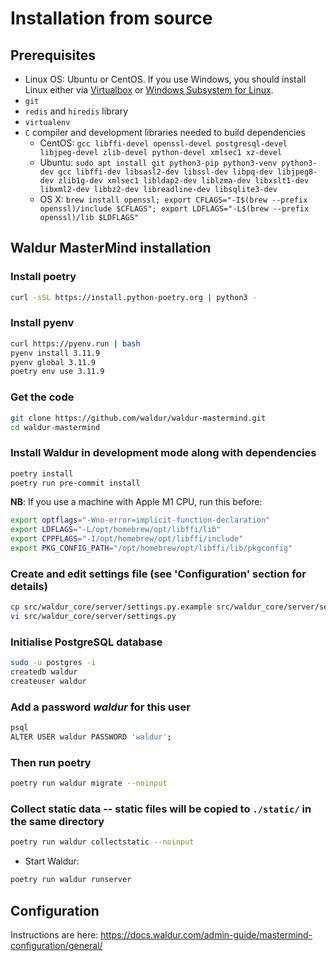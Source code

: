 # Installation from source

## Prerequisites

- Linux OS: Ubuntu or CentOS. If you use Windows, you should
    install Linux either via
    [Virtualbox](https://www.freecodecamp.org/news/how-to-install-ubuntu-with-oracle-virtualbox/)
    or [Windows Subsystem for Linux](https://docs.microsoft.com/en-us/windows/wsl/install).
- `git`
- `redis` and `hiredis` library
- `virtualenv`
- `C` compiler and development libraries needed to build dependencies
  - CentOS:
    `gcc libffi-devel openssl-devel postgresql-devel libjpeg-devel zlib-devel python-devel xmlsec1 xz-devel`
  - Ubuntu:
    `sudo apt install git python3-pip python3-venv python3-dev gcc libffi-dev libsasl2-dev libssl-dev libpq-dev libjpeg8-dev zlib1g-dev xmlsec1 libldap2-dev liblzma-dev libxslt1-dev libxml2-dev libbz2-dev libreadline-dev libsqlite3-dev`
  - OS X:
    `brew install openssl; export CFLAGS="-I$(brew --prefix openssl)/include $CFLAGS"; export LDFLAGS="-L$(brew --prefix openssl)/lib $LDFLAGS"`

## Waldur MasterMind installation

### Install poetry

``` bash
curl -sSL https://install.python-poetry.org | python3 -
```

### Install pyenv

``` bash
curl https://pyenv.run | bash
pyenv install 3.11.9
pyenv global 3.11.9
poetry env use 3.11.9
```

### Get the code

``` bash
git clone https://github.com/waldur/waldur-mastermind.git
cd waldur-mastermind
```

### Install Waldur in development mode along with dependencies

``` bash
poetry install
poetry run pre-commit install
```

**NB**: If you use a machine with Apple M1 CPU, run this before:

``` bash
export optflags="-Wno-error=implicit-function-declaration"
export LDFLAGS="-L/opt/homebrew/opt/libffi/lib"
export CPPFLAGS="-I/opt/homebrew/opt/libffi/include"
export PKG_CONFIG_PATH="/opt/homebrew/opt/libffi/lib/pkgconfig"
```

### Create and edit settings file (see 'Configuration' section for details)

``` bash
cp src/waldur_core/server/settings.py.example src/waldur_core/server/settings.py
vi src/waldur_core/server/settings.py
```

### Initialise PostgreSQL database

``` bash
sudo -u postgres -i
createdb waldur
createuser waldur
```

### Add a password *waldur* for this user

``` bash
psql
ALTER USER waldur PASSWORD 'waldur';
```

### Then run poetry

``` bash
poetry run waldur migrate --noinput
```

### Collect static data \-- static files will be copied to `./static/` in the same directory

``` bash
poetry run waldur collectstatic --noinput
```

- Start Waldur:

``` bash
poetry run waldur runserver
```

## Configuration

Instructions are here: <https://docs.waldur.com/admin-guide/mastermind-configuration/general/>
